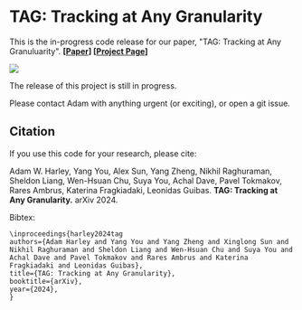 # TAG: Tracking at Any Granularity

This is the in-progress code release for our paper, "TAG: Tracking at Any Granuluarity". **[[Paper](https://adamharley.com/tag/tag_draft.pdf)] [[Project Page](https://adamharley.com/tag/)]**

<img src='https://adamharley.com/tag/images/tag_zoom.gif'>

The release of this project is still in progress.

Please contact Adam with anything urgent (or exciting), or open a git issue.

## Citation

If you use this code for your research, please cite:

Adam W. Harley, Yang You, Alex Sun, Yang Zheng, Nikhil Raghuraman, Sheldon Liang, Wen-Hsuan Chu, Suya You, Achal Dave, Pavel Tokmakov,  Rares Ambrus, Katerina Fragkiadaki, Leonidas Guibas. **TAG: Tracking at Any Granularity.** arXiv 2024.


Bibtex:
```
\inproceedings{harley2024tag
authors={Adam Harley and Yang You and Yang Zheng and Xinglong Sun and Nikhil Raghuraman and Sheldon Liang and Wen-Hsuan Chu and Suya You and Achal Dave and Pavel Tokmakov and Rares Ambrus and Katerina Fragkiadaki and Leonidas Guibas},
title={TAG: Tracking at Any Granularity},
booktitle={arXiv},
year={2024},
}
```
